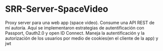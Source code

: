 # SRR-Server-SpaceVideo
Proxy server para una web app (space video).
Consume una API REST de mí autoría.
Aquí se implementaron estrategias de autentificación con Passport, Oauth2.0 y open ID Connect.
Maneja la autentificación y la autorización de los usuarios por medio de cookies(en el cliente de la app) y jwt
